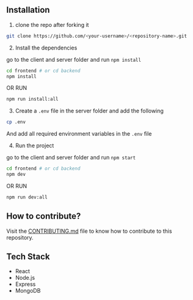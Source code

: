 
## Installation

1. clone the repo after forking it

```bash
git clone https://github.com/<your-username>/<repository-name>.git
```

2. Install the dependencies

go to the client and server folder and run `npm install`

```bash
cd frontend # or cd backend
npm install
```

OR RUN

```bash
npm run install:all
```

3. Create a `.env` file in the server folder and add the following

```bash
cp .env
```

And add all required environment variables in the `.env` file

4. Run the project

go to the client and server folder and run `npm start`

```bash
cd frontend # or cd backend
npm dev
```

OR RUN

```bash
npm run dev:all
```

## How to contribute?

Visit the [CONTRIBUTING.md](CONTRIBUTING.md) file to know how to contribute to this repository.

## Tech Stack

- React
- Node.js
- Express
- MongoDB
